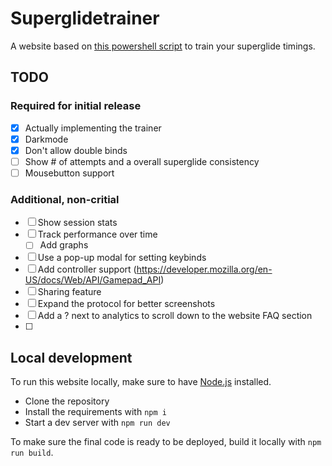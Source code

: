 # Superglidetrainer

A website based on [this powershell script](https://github.com/AngryGroceries/Apex_Superglide_Practice_Tool) to train your superglide timings.

## TODO

### Required for initial release
- [x] Actually implementing the trainer
- [x] Darkmode 
- [x] Don't allow double binds
- [ ] Show # of attempts and a overall superglide consistency
- [ ] Mousebutton support
### Additional, non-critial
- [ ] Show session stats
- [ ] Track performance over time 
  - [ ] Add graphs
- [ ] Use a pop-up modal for setting keybinds
- [ ] Add controller support (<https://developer.mozilla.org/en-US/docs/Web/API/Gamepad_API>)
- [ ] Sharing feature
- [ ] Expand the protocol for better screenshots
- [ ] Add a ? next to analytics to scroll down to the website FAQ section
- [ ] 

## Local development

To run this website locally, make sure to have [Node.js](https://nodejs.org/en/download/) installed. 
- Clone the repository 
- Install the requirements with `npm i` 
- Start a dev server with `npm run dev`

To make sure the final code is ready to be deployed, build it locally with `npm run build`.

